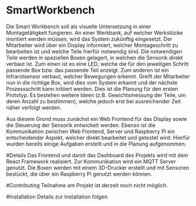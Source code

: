 # SmartWorkbench
Die Smart Workbench soll als visuelle Untersetzung in einer Montagetätigkeit fungieren. An einer Werkbank, auf welcher Werkstücke montiert werden müssen, wird das System zukünftig eingesetzt. Der Mitarbeiter wird über ein Display informiert, welcher Montageschritt zu bearbeiten ist und welche Teile hierfür notwendig sind. Die notwendigen Teile werden in speziellen Boxen gelagert, in welchen die Sensorik direkt verbaut ist. Zum einen ist es eine LED, welche die für den jeweiligen Schritt passende Box bzw. das passende Teil anzeigt. Zum anderen ist ein Infrarotsensor verbaut, welcher Bewegungen erkennt. Greift der Mitarbeiter nun in die richtige Box, wird dies vom System erkannt und der nächste Prozessschritt kann initiiert werden. Dies ist die Planung für den ersten Prototyp. Es bestehen weitere Ideen (z.B. Gewichtsmessung der Teile, um deren Anzahl zu bestimmen), welche jedoch erst bei ausreichender Zeit näher verfolgt werden.

Aus diesem Grund muss zunächst ein Web Frontend für das Display sowie die Steuerung der Sensorik entwickelt werden. Ebenso ist die Kommunikation zwischen Web Frontend, Server und Raspberry Pi ein entscheidender Aspekt, welcher direkt bearbeitet und getestet wird. Hierfür wurden bereits einige Aufgaben erstellt und in die Planung aufgenommen.

#Details
Das Frontend und damit das Dashboard des Projekts wird mit dem React Framework realisiert. 
Zur Kommunikation wird ein MQTT Server genutzt. 
Die Boxen werden mit einem 3D-Drucker erstellt und mit Sensoren bestückt, die über ein Raspberry Pi genutzt werden können. 

#Contributing
Teilnahme am Projekt ist derzeit noch nicht möglich.

#Installation
Details zur Installation folgen.